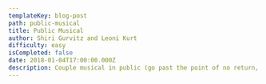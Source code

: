 ```yaml
---
templateKey: blog-post
path: public-musical
title: Public Musical
author: Shiri Gurvitz and Leoni Kurt
difficulty: easy
isCompleted: false
date: 2018-01-04T17:00:00.000Z
description: Couple musical in public (go past the point of no return, no backward glances)
---
```

